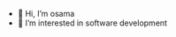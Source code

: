 - 👋 Hi, I’m osama
- 👀 I’m interested in software development

<!---
osama-rf/osama-rf is a ✨ special ✨ repository because its `README.md` (this file) appears on your GitHub profile.
You can click the Preview link to take a look at your changes.
--->
